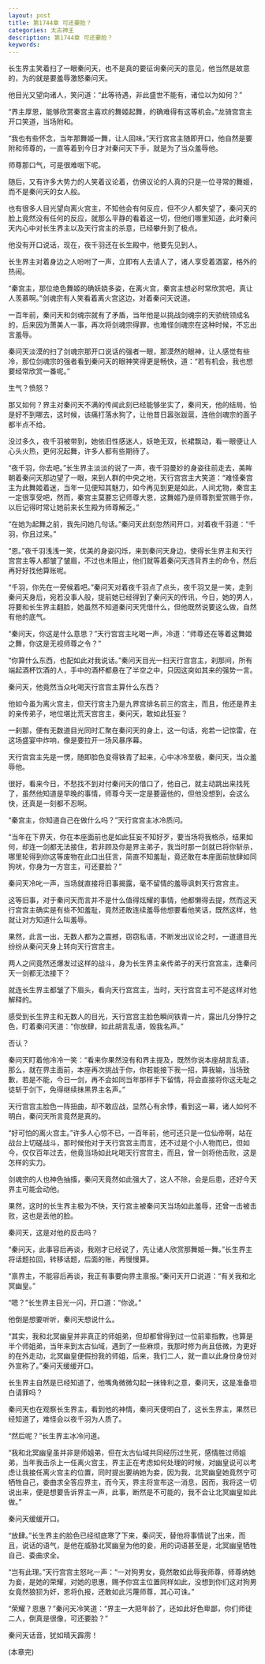 ```yaml
---
layout: post
title: 第1744章 可还要脸？
categories: 太古神王
description: 第1744章 可还要脸？
keywords:
---
```


长生界主笑着扫了一眼秦问天，也不是真的要征询秦问天的意见，他当然是故意的，为的就是要羞辱激怒秦问天。

他目光又望向诸人，笑问道：“此等待遇，非此盛世不能有，诸位以为如何？”

“界主厚恩，能够欣赏秦宫主喜欢的舞姬起舞，的确难得有这等机会。”龙骑宫宫主开口笑道，当场附和。

“我也有些怀念，当年那舞姬一舞，让人回味。”天行宫宫主随即开口，他自然是要附和师尊的，一直等着到今日才对秦问天下手，就是为了当众羞辱他。

师尊那口气，可是很难咽下呢。

随后，又有许多大势力的人笑着议论着，仿佛议论的人真的只是一位寻常的舞姬，而不是秦问天的女人般。

也有很多人目光望向离火宫主，不知他会有何反应，但不少人都失望了，秦问天的脸上竟然没有任何的反应，就那么平静的看着这一切，但他们哪里知道，此时秦问天内心中对长生界主以及天行宫主的杀意，已经攀升到了极点。

他没有开口说话，现在，夜千羽还在长生殿中，他要先见到人。

长生界主对着身边之人吩咐了一声，立即有人去请人了，诸人享受着酒宴，格外的热闹。

“秦宫主，那位绝色舞姬的确妖娆多姿，在离火宫，秦宫主想必时常欣赏吧，真让人羡慕啊。”剑魂宗有人笑看着离火宫这边，对着秦问天说道。

一百年前，秦问天和剑魂宗就有了矛盾，当年他是以挑战剑魂宗的天骄统领成名的，后来因为萧美人一事，再次将剑魂宗得罪，也难怪剑魂宗在这种时候，不忘出言羞辱。

秦问天淡漠的扫了剑魂宗那开口说话的强者一眼，那漠然的眼神，让人感觉有些冷，那位剑魂宗的强者看到秦问天的眼神笑得更是畅快，道：“若有机会，我也想要经常欣赏一番呢。”

生气？愤怒？

那又如何？界主对秦问天不满的传闻此刻已经能够坐实了，秦问天，他的结局，怕是好不到哪去，这时候，该痛打落水狗了，让他昔日嚣张跋扈，连他剑魂宗的面子都半点不给。

没过多久，夜千羽被带到，她依旧性感迷人，妖艳无双，长裙飘动，看一眼便让人心头火热，更何况起舞，许多人都有些期待了。

“夜千羽，你去吧。”长生界主淡淡的说了一声，夜千羽曼妙的身姿往前走去，美眸朝着秦问天那边望了一眼，来到人群的中央之地，天行宫宫主大笑道：“难怪秦宫主为此舞姬着迷，当年一见便知其魅力，如今再见到更是如此，人间尤物，秦宫主一定很享受吧，然而，秦宫主莫要忘记师尊大恩，这舞姬乃是师尊割爱赏赐于你，以后记得时常让她前来长生殿为师尊解乏。”

“在她为起舞之前，我先问她几句话。”秦问天此刻忽然间开口，对着夜千羽道：“千羽，你且过来。”

“恩。”夜千羽浅浅一笑，优美的身姿闪烁，来到秦问天身边，使得长生界主和天行宫宫主等人都皱了皱眉，不过也未阻止，他们就等着秦问天违背界主的命令，然后再好好找他算账呢。

“千羽，你先在一旁候着吧。”秦问天对着夜千羽点了点头，夜千羽又是一笑，走到秦问天身后，宛若没事人般，提前她已经得到了秦问天的传讯，今日，她的男人，将要和长生界主翻脸，她虽然不知道秦问天凭借什么，但他既然说要这么做，自然有他的底气。

“秦问天，你这是什么意思？”天行宫宫主叱喝一声，冷道：“师尊还在等着这舞姬之舞，你这是无视师尊之令？”

“你算什么东西，也配如此对我说话。”秦问天目光一扫天行宫宫主，刹那间，所有端起酒杯饮酒的人，手中的酒杯都悬在了半空之中，只因这突如其来的强势一言。

秦问天，他竟然当众叱喝天行宫宫主算什么东西？

他如今虽为离火宫主，但天行宫主乃是九界宫排名前三的宫主，而且，他还是界主的亲传弟子，地位堪比荒天宫宫主，秦问天，敢如此狂妄？

一刹那，便有无数道目光同时汇聚在秦问天的身上，这一句话，宛若一记惊雷，在这场盛宴中炸响，像是要拉开一场风暴序幕。

天行宫宫主先是一愣，随即脸色变得铁青了起来，心中冰冷至极，秦问天，当众羞辱他。

很好，看来今日，不愁找不到对付秦问天的借口了，他自己，就主动跳出来找死了，虽然他知道是早晚的事情，师尊今天一定是要逼他的，但他没想到，会这么快，还真是一刻都不忍啊。

“秦宫主，你知道自己在做什么吗？”天行宫宫主冰冷质问。

“当年在下界天，你在本座面前也是如此狂妄不知好歹，要当场将我格杀，结果如何，却连一剑都无法接住，若非顾及你是界主弟子，我当时那一剑就已将你斩杀，哪里轮得到你这等废物在此口出狂言，简直不知羞耻，竟还敢在本座面前放肆如同狗吠，你身为一方宫主，可还要脸？”

秦问天冷叱一声，当场就直接将旧事揭露，毫不留情的羞辱讽刺天行宫宫主。

这等旧事，对于秦问天而言并不是什么值得炫耀的事情，他都懒得去提，然而这天行宫宫主确实是有些不知羞耻，竟然还敢连续羞辱他想要看他笑话，既然这样，他就让对方知道什么叫羞辱。

果然，此言一出，无数人都为之震撼，窃窃私语，不断发出议论之时，一道道目光纷纷从秦问天身上转向天行宫宫主。

两人之间竟然还爆发过这样的战斗，身为长生界主亲传弟子的天行宫宫主，连秦问天一剑都无法接下？

就连长生界主都皱了下眉头，看向天行宫宫主，当时，天行宫宫主可不是这样对他解释的。

感受到长生界主和无数人的目光，天行宫宫主脸色瞬间铁青一片，露出几分狰狞之色，盯着秦问天道：“你放肆，如此胡言乱语，毁我名声。”

否认？

秦问天盯着他冷冷一笑：“看来你果然没有和界主提及，既然你说本座胡言乱语，那么，就在界主面前，本座再次挑战于你，你若能接下我一招，算我输，当场致歉，若是不能，今日一剑，再不会如同当年那样手下留情，将会直接将你这无耻之徒斩于剑下，免得继续抹黑界主名声。”

天行宫宫主脸色一阵扭曲，却不敢应战，显然心有余悸，看到这一幕，诸人如何不明白，秦问天所言竟然是真的。

“好可怕的离火宫主。”许多人心惊不已，一百年前，他可还只是一位仙帝啊，站在战台上切磋战斗，那时候他对于天行宫宫主而言，还不过是个小人物而已，但如今，仅仅百年过去，他竟当场如此叱喝天行宫宫主，而且，曾一剑将他击败，这是怎样的实力。

剑魂宗的人也神色抽搐，秦问天竟然如此强大了，这人不除，会是后患，还好今天界主可能会动他。

果然，这时的长生界主极为不快，天行宫主被秦问天当场如此羞辱，还曾一击被击败，这也是丢他的脸。

秦问天，这是对他的反击吗？

“秦问天，此事容后再谈，我刚才已经说了，先让诸人欣赏那舞姬一舞。”长生界主将话题拉回，转移话题，后面的账，再慢慢算。

“禀界主，不能容后再谈，我正有事要向界主禀报。”秦问天开口说道：“有关我和北冥幽皇。”

“嗯？”长生界主目光一闪，开口道：“你说。”

他倒是想要听听，秦问天想说什么。

“其实，我和北冥幽皇并非真正的师姐弟，但却都曾得到过一位前辈指教，也算是半个师姐弟，当年来到太古仙域，遇到了一些麻烦，我那时修为尚且低微，为更好的在外走动，北冥幽皇便假扮我的师姐，后来，我们二人，就一直以此身份身份对外宣称了。”秦问天缓缓开口。

长生界主自然是已经知道了，他嘴角微微勾起一抹锋利之意，秦问天，这是准备坦白请罪吗？

秦问天也在观察长生界主，看到他的神情，秦问天便明白了，这长生界主，果然已经知道了，难怪会以夜千羽为人质了。

“然后呢？”长生界主冰冷问道。

“我和北冥幽皇虽并非是师姐弟，但在太古仙域共同经历过生死，感情胜过师姐弟，当年我击杀上一任离火宫主，界主正在考虑如何处理的时候，对幽皇说可以考虑让我接任离火宫主的位置，同时提出要纳她为妾，因为我，北冥幽皇她竟然宁可牺牲自己，委曲求全答应界主，而今天，界主将宣布这一消息，因而，我将这一切说出来，便是想要告诉界主一声，此事，断然是不可能的，我不会让北冥幽皇如此做。”

秦问天缓缓开口。

“放肆。”长生界主的脸色已经彻底寒了下来，秦问天，替他将事情说了出来，而且，说话的语气，是他在威胁北冥幽皇为他的妾，用的词语甚至是，北冥幽皇牺牲自己、委曲求全。

“岂有此理。”天行宫宫主怒叱一声：“一对狗男女，竟然敢如此辱我师尊，师尊纳她为妾，是她的荣耀，对她的恩惠，赐予你宫主位置同样如此，没想到你们这对狗男女竟然狼狈为奸，恩将仇报，还敢如此污蔑师尊，其心可诛。”

“荣耀？恩惠？”秦问天冷笑道：“界主一大把年龄了，还如此好色卑鄙，你们师徒二人，倒真是很像，可还要脸？”

秦问天话音，犹如晴天霹雳！



(本章完)
